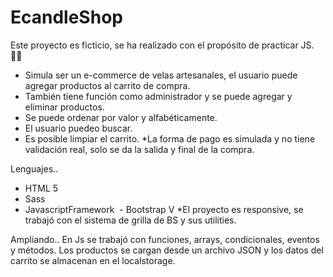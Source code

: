 # EcandleShop
Este proyecto es ficticio, se ha realizado con el propósito de practicar JS. :technologist:
- Simula ser un e-commerce de velas artesanales, el usuario puede agregar productos al carrito de compra. 
- También tiene función como administrador y se puede agregar y eliminar productos. 
- Se puede ordenar por valor y alfabéticamente. 
- El usuario puedeo buscar.
- Es posible limpiar el carrito. 
*La forma de pago es simulada y no tiene validación real, solo se da la salida y final de la compra. 

Lenguajes..
- HTML 5
- Sass 
- JavascriptFramework
 - Bootstrap V
*El proyecto es responsive, se trabajó con el sistema de grilla de BS y sus utilities. 

Ampliando.. 
En Js se trabajó con funciones, arrays, condicionales, eventos y métodos. Los productos se cargan desde un archivo JSON y los datos del carrito se almacenan en el localstorage.
